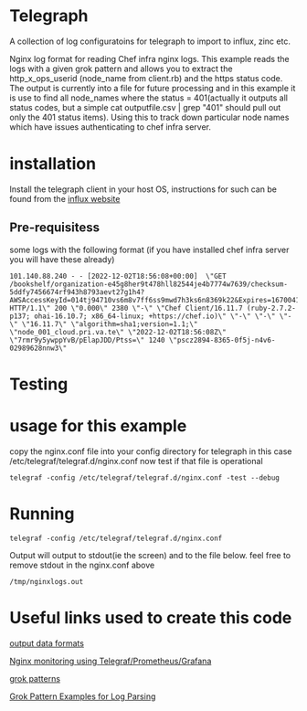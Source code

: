 # Telegraph
A collection of log configuratoins for telegraph to import to influx, zinc etc.

Nginx log format for reading Chef infra nginx logs.  This example reads the logs with a given grok pattern and allows you to extract the http_x_ops_userid  (node_name from client.rb) and the https status code.  The output is currently into a file for future processing and in this example it is use to find all node_names where the status = 401(actually it outputs all status codes, but a simple cat outputfile.csv | grep "401" should pull out only the 401 status items).  Using this to track down particular node names which have issues authenticating to chef infra server. 

# installation 

Install the telegraph client in your host OS, instructions for such can be found from the [influx website](https://docs.influxdata.com/telegraf/v1.21/introduction/installation/)

## Pre-requisitess

some logs with the following format (if you have installed chef infra server you will have these already)

```
101.140.88.240 - - [2022-12-02T18:56:08+00:00]  \"GET /bookshelf/organization-e45g8her9t478hll82544je4b7774w7639/checksum-5ddfy7456674rf943h8793aevt27g1h4?AWSAccessKeyId=014tj94710vs6m8v7ff6ss9mwd7h3ks6n8369k22&Expires=1670041458&Signature=pepd9iwrlpPPS2kaMAOY%7NB6kkwpV%3D HTTP/1.1\" 200 \"0.000\" 2380 \"-\" \"Chef Client/16.11.7 (ruby-2.7.2-p137; ohai-16.10.7; x86_64-linux; +https://chef.io)\" \"-\" \"-\" \"-\" \"16.11.7\" \"algorithm=sha1;version=1.1;\" \"node_001_cloud.pri.va.te\" \"2022-12-02T18:56:08Z\" \"7rmr9y5ywppYvB/pElapJDD/Ptss=\" 1240 \"pscz2894-8365-0f5j-n4v6-02989628nnw3\"
```


# Testing

# usage for this example
copy the nginx.conf file into your config directory for telegraph in this case /etc/telegraf/telegraf.d/nginx.conf
now test if that file is operational

```
telegraf -config /etc/telegraf/telegraf.d/nginx.conf -test --debug
```

# Running
```
telegraf -config /etc/telegraf/telegraf.d/nginx.conf
```

Output
will output to stdout(ie the screen) and to the file below.
feel free to remove stdout in the nginx.conf above
```
/tmp/nginxlogs.out
```
# Useful links used to create this code
[output data formats](https://github.com/influxdata/telegraf/blob/master/docs/DATA_FORMATS_OUTPUT.md)

[Nginx monitoring using Telegraf/Prometheus/Grafana](https://blog.opstree.com/2021/11/09/nginx-monitoring-using-telegraf-prometheus-grafana/)

[grok patterns](https://github.com/elastic/elasticsearch/blob/7.8/libs/grok/src/main/resources/patterns/grok-patterns)

[Grok Pattern Examples for Log Parsing](https://logz.io/blog/grok-pattern-examples-for-log-parsing/)


